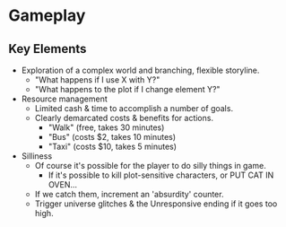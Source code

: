 
Gameplay
========

Key Elements
------------

 * Exploration of a complex world and branching, flexible storyline. 
   - "What happens if I use X with Y?"
   - "What happens to the plot if I change element Y?"
 * Resource management
   - Limited cash & time to accomplish a number of goals.  
   - Clearly demarcated costs & benefits for actions. 
     - "Walk" (free, takes 30 minutes)
     - "Bus"  (costs $2, takes 10 minutes)
     - "Taxi" (costs $10, takes 5 minutes)
 * Silliness
   - Of course it's possible for the player to do silly things in game.
     - If it's possible to kill plot-sensitive characters, or PUT CAT IN OVEN...
   - If we catch them, increment an 'absurdity' counter. 
   - Trigger universe glitches & the Unresponsive ending if it goes too high.
 
